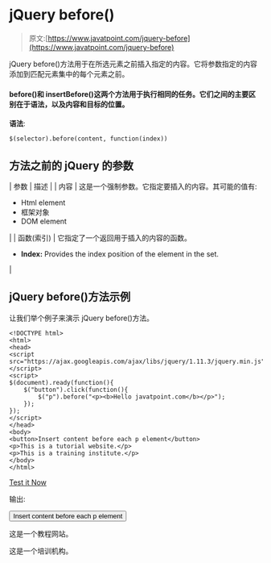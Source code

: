 # jQuery before()

> 原文:[https://www.javatpoint.com/jquery-before](https://www.javatpoint.com/jquery-before)

jQuery before()方法用于在所选元素之前插入指定的内容。它将参数指定的内容添加到匹配元素集中的每个元素之前。

#### before()和 insertBefore()这两个方法用于执行相同的任务。它们之间的主要区别在于语法，以及内容和目标的位置。

**语法**:

```
$(selector).before(content, function(index))

```

## 方法之前的 jQuery 的参数

| 参数 | 描述 |
| 内容 | 这是一个强制参数。它指定要插入的内容。其可能的值有:

*   Html element
*   框架对象
*   DOM element

 |
| 函数(索引) | 它指定了一个返回用于插入的内容的函数。

*   **Index:** Provides the index position of the element in the set.

 |

## jQuery before()方法示例

让我们举个例子来演示 jQuery before()方法。

```
<!DOCTYPE html>
<html>
<head>
<script src="https://ajax.googleapis.com/ajax/libs/jquery/1.11.3/jquery.min.js"></script>
<script>
$(document).ready(function(){
    $("button").click(function(){
        $("p").before("<p><b>Hello javatpoint.com</b></p>");
    });
});
</script>
</head>
<body>
<button>Insert content before each p element</button>
<p>This is a tutorial website.</p>
<p>This is a training institute.</p>
</body>
</html>

```

[Test it Now](https://www.javatpoint.com/oprweb/test.jsp?filename=jquerybefore1)

输出:

<button class="b1">Insert content before each p element</button>

这是一个教程网站。

这是一个培训机构。